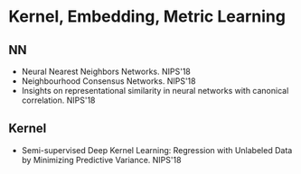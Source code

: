 # Kernel, Embedding, Metric Learning

## NN
- Neural Nearest Neighbors Networks. NIPS'18
- Neighbourhood Consensus Networks. NIPS'18
- Insights on representational similarity in neural networks with canonical correlation. NIPS'18

## Kernel
- Semi-supervised Deep Kernel Learning: Regression with Unlabeled Data by Minimizing Predictive Variance. NIPS'18
